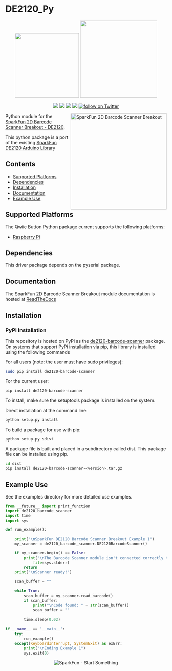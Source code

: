 DE2120_Py
===============

<p align="center">
   <img src="https://cdn.sparkfun.com/assets/custom_pages/2/7/2/qwiic-logo-registered.jpg"  width=200>  
   <img src="https://www.python.org/static/community_logos/python-logo-master-v3-TM.png"  width=240>   
</p>
<p align="center">
	<a href="https://pypi.org/project/de2120-barcode-scanner/" alt="Package">
		<img src="https://img.shields.io/pypi/pyversions/de2120-barcode-scanner.svg" /></a>
	<a href="https://github.com/sparkfun/DE2120_Py/issues" alt="Issues">
		<img src="https://img.shields.io/github/issues/sparkfun/DE2120_Py.svg" /></a>
	<a href="https://de2120-py.readthedocs.io/en/latest/?" alt="Documentation">
		<img src="https://readthedocs.org/projects/de2120-py/badge/?version=latest&style=flat" /></a>
	<a href="https://github.com/sparkfun/DE2120_Py/blob/master/LICENSE" alt="License">
		<img src="https://img.shields.io/badge/license-MIT-blue.svg" /></a>
	<a href="https://twitter.com/intent/follow?screen_name=sparkfun">
        	<img src="https://img.shields.io/twitter/follow/sparkfun.svg?style=social&logo=twitter"
           	 alt="follow on Twitter"></a>

</p>

<a href="https://www.sparkfun.com/products/18088"><img src="https://cdn.sparkfun.com/assets/parts/1/7/4/0/7/18088-SparkFun_2D_Barcode_Scanner-06.jpg"  align="right" width=300 alt="SparkFun 2D Barcode Scanner Breakout"></a>

Python module for the [SparkFun 2D Barcode Scanner Breakout - DE2120](https://www.sparkfun.com/products/18088).

This python package is a port of the existing [SparkFun DE2120 Arduino Library](https://github.com/sparkfun/SparkFun_DE2120_Arduino_Library)

## Contents

* [Supported Platforms](#supported-platforms)
* [Dependencies](#dependencies)
* [Installation](#installation)
* [Documentation](#documentation)
* [Example Use](#example-use)

Supported Platforms
--------------------
The Qwiic Button Python package current supports the following platforms:
* [Raspberry Pi](https://www.sparkfun.com/search/results?term=raspberry+pi)

Dependencies
--------------
This driver package depends on the pyserial package.

Documentation
-------------
The SparkFun 2D Barcode Scanner Breakout module documentation is hosted at [ReadTheDocs](https://de2120-py.readthedocs.io/en/latest/?)

Installation
---------------
### PyPi Installation

This repository is hosted on PyPi as the [de2120-barcode-scanner](https://pypi.org/project/de2120-barcode-scanner/) package. On systems that support PyPi installation via pip, this library is installed using the following commands

For all users (note: the user must have sudo privileges):
```sh
sudo pip install de2120-barcode-scanner
```
For the current user:

```sh
pip install de2120-barcode-scanner
```
To install, make sure the setuptools package is installed on the system.

Direct installation at the command line:
```sh
python setup.py install
```

To build a package for use with pip:
```sh
python setup.py sdist
 ```
A package file is built and placed in a subdirectory called dist. This package file can be installed using pip.
```sh
cd dist
pip install de2120-barcode-scanner-<version>.tar.gz
```

Example Use
 -------------
See the examples directory for more detailed use examples.

```python
from __future__ import print_function
import de2120_barcode_scanner
import time
import sys

def run_example():

    print("\nSparkFun DE2120 Barcode Scanner Breakout Example 1")
    my_scanner = de2120_barcode_scanner.DE2120BarcodeScanner()

    if my_scanner.begin() == False:
        print("\nThe Barcode Scanner module isn't connected correctly to the system. Please check wiring", \
            file=sys.stderr)
        return
    print("\nScanner ready!")

    scan_buffer = ""
    
    while True:
        scan_buffer = my_scanner.read_barcode()
        if scan_buffer:
            print("\nCode found: " + str(scan_buffer))
            scan_buffer = ""
        
        time.sleep(0.02)
    
if __name__ == '__main__':
    try:
        run_example()
    except(KeyboardInterrupt, SystemExit) as exErr:
        print("\nEnding Example 1")
        sys.exit(0)

```
<p align="center">
<img src="https://cdn.sparkfun.com/assets/custom_pages/3/3/4/dark-logo-red-flame.png" alt="SparkFun - Start Something">
</p>
